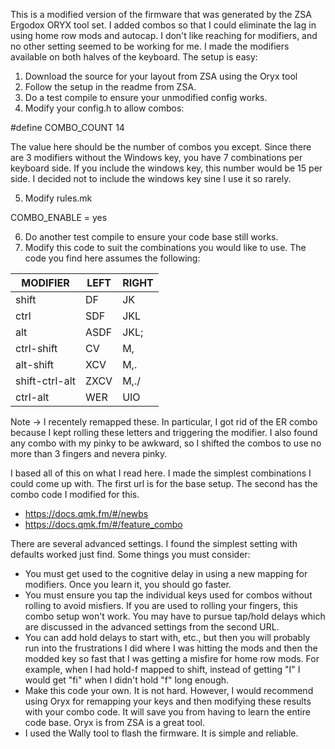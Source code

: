 This is a modified version of the firmware that was generated by the 
ZSA Ergodox ORYX tool set.  I added combos so that I could eliminate
the lag in using home row mods and autocap.  I don't like reaching for
modifiers, and no other setting seemed to be working for me.  I made 
the modifiers available on both halves of the keyboard.  The setup is 
easy:

1.  Download the source for your layout from ZSA using the Oryx tool
2.  Follow the setup in the readme from ZSA.
3.  Do a test compile to ensure your unmodified config works.
4.  Modify your config.h to allow combos:

#define COMBO_COUNT 14

The value here should be the number of combos you except.  Since there
are 3 modifiers without the Windows key, you have 7 combinations per
keyboard side.  If you include the windows key, this number would be 15
per side.  I decided not to include the windows key sine I use it so
rarely.  

5.  Modify rules.mk

COMBO_ENABLE = yes

6.  Do another test compile to ensure your code base still works.
7.  Modify this code to suit the combinations you would like to use. The
code you find here assumes the following:

|MODIFIER        |LEFT      |RIGHT  |
|----------------|----------|-------|
|shift           |DF        |JK     |
|ctrl            |SDF       |JKL    |
|alt             |ASDF      |JKL;   |
|ctrl-shift      |CV        |M,     |
|alt-shift       |XCV       |M,.    |
|shift-ctrl-alt  |ZXCV      |M,./   |
|ctrl-alt        |WER       |UIO    |

Note -> I recentely remapped these.  In particular, I got rid of the ER combo
because I kept rolling these letters and triggering the modifier.  I also
found any combo with my pinky to be awkward, so I shifted the combos to
use no more than 3 fingers and nevera pinky.

I based all of this on what I read here.  I made the simplest combinations I
could come up with.  The first url is for the base setup.  The second has the 
combo code I modified for this.

- https://docs.qmk.fm/#/newbs
- https://docs.qmk.fm/#/feature_combo

There are several advanced settings.  I found the simplest setting with defaults
worked just find.  Some things you must consider:

-  You must get used to the cognitive delay in using a new mapping for modifiers.  Once you learn it, you should
go faster.
-  You must ensure you tap the individual keys used for combos without rolling to avoid
   misfiers. If you are used to rolling your fingers, this combo setup won't work.  You may have to pursue tap/hold delays
   which are discussed in the advanced settings from the second URL.
-  You can add hold delays to start with, etc., but then you will probably run into the frustrations I did
   where I was hitting the mods and then the modded key so fast that I was getting a misfire
   for home row mods.  For example, when I had hold-f mapped to shift, instead of getting "I" I would get "fi" when I didn't hold "f" long enough.
-  Make this code your own.  It is not hard.  However, I would recommend using Oryx for 
   remapping your keys and then modifying these results with your combo code.  It will save
   you from having to learn the entire code base.  Oryx is from ZSA is a great tool.
-  I used the Wally tool to flash the firmware.  It is simple and reliable.
